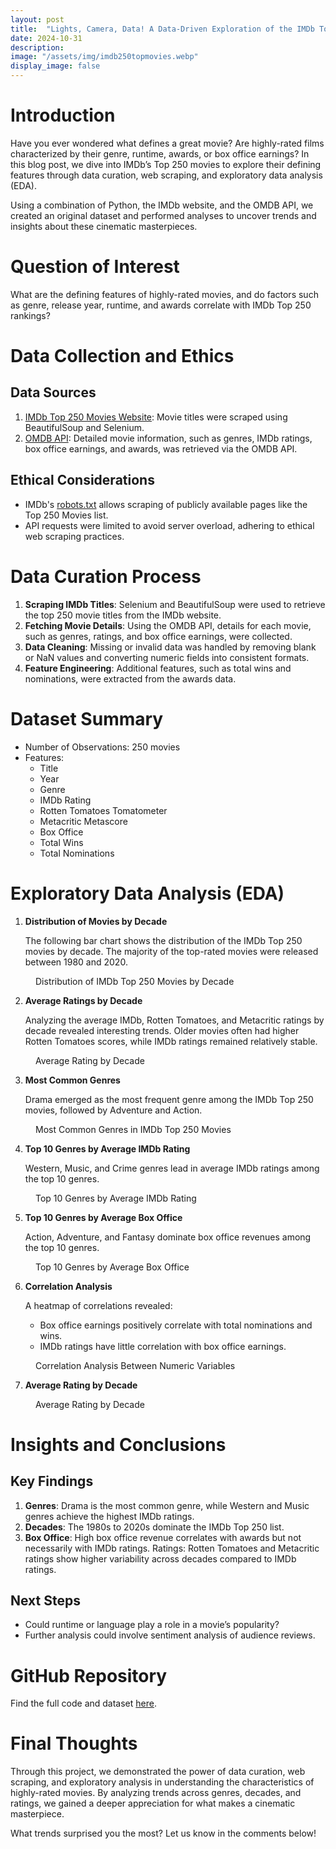 ```yaml
---
layout: post
title:  "Lights, Camera, Data! A Data-Driven Exploration of the IMDb Top 250 Movies"
date: 2024-10-31
description:  
image: "/assets/img/imdb250topmovies.webp"
display_image: false
---
```

# Introduction
Have you ever wondered what defines a great movie? Are highly-rated films characterized by their genre, runtime, awards, or box office earnings? In this blog post, we dive into IMDb’s Top 250 movies to explore their defining features through data curation, web scraping, and exploratory data analysis (EDA).

Using a combination of Python, the IMDb website, and the OMDB API, we created an original dataset and performed analyses to uncover trends and insights about these cinematic masterpieces.

# Question of Interest

What are the defining features of highly-rated movies, and do factors such as genre, release year, runtime, and awards correlate with IMDb Top 250 rankings?

# Data Collection and Ethics
## Data Sources
1. [IMDb Top 250 Movies Website](https://www.imdb.com/chart/top/): Movie titles were scraped using BeautifulSoup and Selenium.
2. [OMDB API](https://www.omdbapi.com/): Detailed movie information, such as genres, IMDb ratings, box office earnings, and awards, was retrieved via the OMDB API.

## Ethical Considerations
- IMDb's [robots.txt](https://www.imdb.com/robots.txt) allows scraping of publicly available pages like the Top 250 Movies list.
- API requests were limited to avoid server overload, adhering to ethical web scraping practices.

# Data Curation Process
1. **Scraping IMDb Titles**: Selenium and BeautifulSoup were used to retrieve the top 250 movie titles from the IMDb website.
2. **Fetching Movie Details**: Using the OMDB API, details for each movie, such as genres, ratings, and box office earnings, were collected.
3. **Data Cleaning**: Missing or invalid data was handled by removing blank or NaN values and converting numeric fields into consistent formats.
4. **Feature Engineering**: Additional features, such as total wins and nominations, were extracted from the awards data.

# Dataset Summary
- Number of Observations: 250 movies
- Features:
    - Title
    - Year
    - Genre
    - IMDb Rating
    - Rotten Tomatoes Tomatometer
    - Metacritic Metascore
    - Box Office
    - Total Wins
    - Total Nominations

# Exploratory Data Analysis (EDA)
1. **Distribution of Movies by Decade**

    The following bar chart shows the distribution of the IMDb Top 250 movies by decade. The majority of the top-rated movies were released between 1980 and 2020.

<figure>
	<img src="/assets/img/Distribution of IMDb Top 250 Movies by Decade.png" alt=""> 
	<figcaption>Distribution of IMDb Top 250 Movies by Decade</figcaption>
</figure>

2. **Average Ratings by Decade**

    Analyzing the average IMDb, Rotten Tomatoes, and Metacritic ratings by decade revealed interesting trends. Older movies often had higher Rotten Tomatoes scores, while IMDb ratings remained relatively stable.

<figure>
	<img src="/assets/img/Average Rating by Decade.png" alt=""> 
	<figcaption>Average Rating by Decade</figcaption>
</figure>

3. **Most Common Genres**

    Drama emerged as the most frequent genre among the IMDb Top 250 movies, followed by Adventure and Action.

<figure>
	<img src="/assets/img/Most Common Genres in IMDb Top 250 Movies.png" alt=""> 
	<figcaption>Most Common Genres in IMDb Top 250 Movies</figcaption>
</figure>

4. **Top 10 Genres by Average IMDb Rating**

    Western, Music, and Crime genres lead in average IMDb ratings among the top 10 genres.

<figure>
	<img src="/assets/img/Top 10 Genres by Average IMDb Rating.png" alt=""> 
	<figcaption>Top 10 Genres by Average IMDb Rating</figcaption>
</figure>

5. **Top 10 Genres by Average Box Office**

    Action, Adventure, and Fantasy dominate box office revenues among the top 10 genres.

<figure>
	<img src="/assets/img/Top 10 Genres by Average Box Office.png" alt=""> 
	<figcaption>Top 10 Genres by Average Box Office</figcaption>
</figure>

6. **Correlation Analysis**
    
    A heatmap of correlations revealed:
    - Box office earnings positively correlate with total nominations and wins.
    - IMDb ratings have little correlation with box office earnings.

<figure>
	<img src="/assets/img/Correlation Analysis Between Numeric Variables.png" alt=""> 
	<figcaption>Correlation Analysis Between Numeric Variables</figcaption>
</figure>

7. **Average Rating by Decade**
<figure>
	<img src="/assets/img/Average Rating by Decade.png" alt=""> 
	<figcaption>Average Rating by Decade</figcaption>
</figure>

# Insights and Conclusions

## Key Findings
1. **Genres**: Drama is the most common genre, while Western and Music genres achieve the highest IMDb ratings.
2. **Decades**: The 1980s to 2020s dominate the IMDb Top 250 list.
3. **Box Office**: High box office revenue correlates with awards but not necessarily with IMDb ratings.
Ratings: Rotten Tomatoes and Metacritic ratings show higher variability across decades compared to IMDb ratings.

## Next Steps
- Could runtime or language play a role in a movie’s popularity?
- Further analysis could involve sentiment analysis of audience reviews.

# GitHub Repository
Find the full code and dataset [here](https://github.com/KetherineWang/post-2-data-curation.git).

# Final Thoughts
Through this project, we demonstrated the power of data curation, web scraping, and exploratory analysis in understanding the characteristics of highly-rated movies. By analyzing trends across genres, decades, and ratings, we gained a deeper appreciation for what makes a cinematic masterpiece.

What trends surprised you the most? Let us know in the comments below!